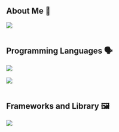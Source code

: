 ## About Me 👋
![](https://github-profile-summary-cards.vercel.app/api/cards/profile-details?username=kaikojima05&theme=react)
<br /><br />

## Programming Languages 🗣️
![](https://github-readme-stats.vercel.app/api/top-langs?username=kaikojima05&show_icons=true&locale=en&layout=compact)
<br /><br />
<img src="https://skillicons.dev/icons?i=html,css,js,typescript,nodejs,php" /> <br /><br />

## Frameworks and Library 🖼️

<img src="https://skillicons.dev/icons?i=react,next,laravel" /> <br /><br />
